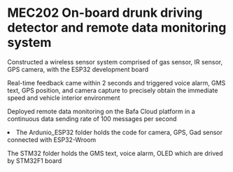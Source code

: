 # MEC202 On-board drunk driving detector and remote data monitoring system

Constructed a wireless sensor system comprised of gas sensor, IR sensor, GPS camera, with the ESP32 development board

Real-time feedback came within 2 seconds and triggered voice alarm, GMS text, GPS position, and camera capture to precisely obtain the immediate speed and vehicle interior environment

Deployed remote data monitoring on the Bafa Cloud platform in a continuous data sending rate of 100 messages per second

<li> The Ardunio_ESP32 folder holds the code for camera, GPS, Gad sensor connected with ESP32-Wroom </li>

The STM32 folder holds the GMS text, voice alarm, OLED which are drived by STM32F1 board
